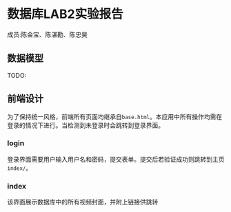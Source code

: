 # 数据库LAB2实验报告
成员:陈金宝、陈湛勘、陈忠昊

## 数据模型
TODO:

## 前端设计
为了保持统一风格，前端所有页面均继承自`base.html`。本应用中所有操作均需在登录的情况下进行。当检测到未登录时会跳转到登录界面。

### login
登录界面需要用户输入用户名和密码，提交表单。提交后若验证成功则跳转到主页`index/`。

### index
该界面展示数据库中的所有视频封面，并附上链接供跳转